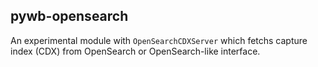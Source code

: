 ## pywb-opensearch

An experimental module with `OpenSearchCDXServer` which fetchs capture index (CDX) from OpenSearch or OpenSearch-like interface.
